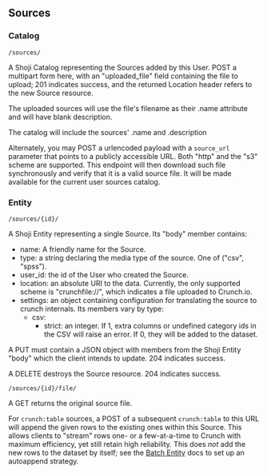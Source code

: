 ## Sources

### Catalog

`/sources/`

A Shoji Catalog representing the Sources added by this User. POST a multipart form here, with an "uploaded_file" field containing the file to upload; 201 indicates success, and the returned Location header refers to the new Source resource.

The uploaded sources will use the file's filename as their .name attribute and will have blank description.

The catalog will include the sources' .name and .description

Alternately, you may POST a urlencoded payload with a `source_url` parameter that points to a publicly accessible URL. Both "http" and the "s3" scheme are supported. This endpoint will then download such file synchronously and verify that it is a valid source file. It will be made available for the current user sources catalog.

### Entity

`/sources/{id}/`

A Shoji Entity representing a single Source. Its "body" member contains:

 * name: A friendly name for the Source.
 * type: a string declaring the media type of the source. One of ("csv", "spss").
 * user_id: the id of the User who created the Source.
 * location: an absolute URI to the data. Currently, the only supported scheme is "crunchfile://", which indicates a file uploaded to Crunch.io.
 * settings: an object containing configuration for translating the source to crunch internals. Its members vary by type:
   * csv:
     * strict: an integer. If 1, extra columns or undefined category ids in the CSV will raise an error. If 0, they will be added to the dataset.

A PUT must contain a JSON object with members from the Shoji Entity "body" which the client intends to update. 204 indicates success.

A DELETE destroys the Source resource. 204 indicates success.

`/sources/{id}/file/`

A GET returns the original source file.

For `crunch:table` sources, a POST of a subsequent `crunch:table` to this URL will append the given rows to the existing ones within this Source. This allows clients to "stream" rows one- or a few-at-a-time to Crunch with maximum efficiency, yet still retain high reliability. This does *not* add the new rows to the dataset by itself; see the [Batch Entity](#entity87) docs to set up an autoappend strategy.
